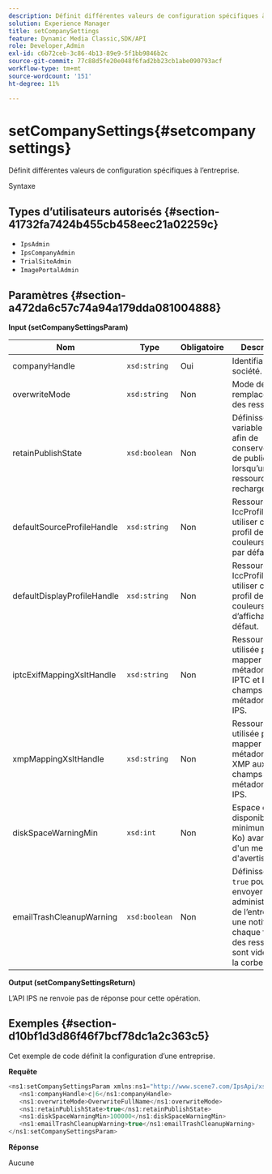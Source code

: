 ```yaml
---
description: Définit différentes valeurs de configuration spécifiques à l’entreprise.
solution: Experience Manager
title: setCompanySettings
feature: Dynamic Media Classic,SDK/API
role: Developer,Admin
exl-id: c6b72ceb-3c86-4b13-89e9-5f1bb9846b2c
source-git-commit: 77c88d5fe20e048f6fad2bb23cb1abe090793acf
workflow-type: tm+mt
source-wordcount: '151'
ht-degree: 11%

---
```


# setCompanySettings{#setcompanysettings}

Définit différentes valeurs de configuration spécifiques à l’entreprise.

Syntaxe

## Types d’utilisateurs autorisés {#section-41732fa7424b455cb458eec21a02259c}

* `IpsAdmin`
* `IpsCompanyAdmin`
* `TrialSiteAdmin`
* `ImagePortalAdmin`

## Paramètres {#section-a472da6c57c74a94a179dda081004888}

**Input (setCompanySettingsParam)**

| Nom | Type | Obligatoire | Description |
|---|---|---|---|
| companyHandle | `xsd:string` | Oui | Identifiant de la société. |
| overwriteMode | `xsd:string` | Non | Mode de remplacement des ressources. |
| retainPublishState | `xsd:boolean` | Non | Définissez cette variable sur `true` afin de conserver l’état de publication lorsqu’une ressource est rechargée. |
| defaultSourceProfileHandle | `xsd:string` | Non | Ressource IccProfile à utiliser comme profil de couleurs source par défaut. |
| defaultDisplayProfileHandle | `xsd:string` | Non | Ressource IccProfile à utiliser comme profil de couleurs d’affichage par défaut. |
| iptcExifMappingXsltHandle | `xsd:string` | Non | Ressource XSL utilisée pour mapper les métadonnées IPTC et EXIF aux champs de métadonnées IPS. |
| xmpMappingXsltHandle | `xsd:string` | Non | Ressource XSL utilisée pour mapper les métadonnées XMP aux champs de métadonnées IPS. |
| diskSpaceWarningMin | `xsd:int` | Non | Espace disque disponible minimum (en Ko) avant l&#39;envoi d&#39;un message d&#39;avertissement. |
| emailTrashCleanupWarning | `xsd:boolean` | Non | Définissez sur `true` pour envoyer aux administrateurs de l’entreprise une notification chaque fois que des ressources sont vidées de la corbeille. |

**Output (setCompanySettingsReturn)**

L’API IPS ne renvoie pas de réponse pour cette opération.

## Exemples {#section-d10bf1d3d86f46f7bcf78dc1a2c363c5}

Cet exemple de code définit la configuration d’une entreprise.

**Requête**

```java
<ns1:setCompanySettingsParam xmlns:ns1="http://www.scene7.com/IpsApi/xsd/2008-01-15">
   <ns1:companyHandle>c|6</ns1:companyHandle>
   <ns1:overwriteMode>OverwriteFullName</ns1:overwriteMode>
   <ns1:retainPublishState>true</ns1:retainPublishState>
   <ns1:diskSpaceWarningMin>100000</ns1:diskSpaceWarningMin>
   <ns1:emailTrashCleanupWarning>true</ns1:emailTrashCleanupWarning>
</ns1:setCompanySettingsParam>
```

**Réponse**

Aucune
